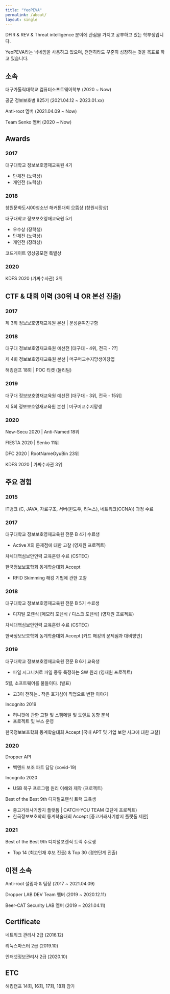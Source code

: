 ```yaml
---
title: "YeoPEVA"
permalink: /about/
layout: single
---
```


DFIR & REV & Threat intelligence 분야에 관심을 가지고 공부하고 있는 학부생입니다.

YeoPEVA라는 닉네임을 사용하고 있으며, 천천히라도 꾸준히 성장하는 것을 목표로 하고 있습니다.

## 소속 
대구가톨릭대학교 컴퓨터소프트웨어학부 (2020 ~ Now)

공군 정보보호병 825기 (2021.04.12 ~ 2023.01.xx)

Anti-root 멤버 (2021.04.09 ~ Now)

Team Senko 멤버 (2020 ~ Now) 

## Awards

### 2017
대구대학교 정보보호영재교육원 4기
- 단체전 (노력상)
- 개인전 (노력상)

### 2018
창원문화도시00청소년 해커톤대회 으뜸상 (창원시장상)

대구대학교 정보보호영재교육원 5기 
- 우수상 (장학생)
- 단체전 (노력상)
- 개인전 (장려상)

코드게이트 영상공모전 특별상

### 2020
KDFS 2020 (가짜수사관) 3위

## CTF & 대회 이력 (30위 내 OR 본선 진출)

### 2017 
제 3회 정보보호영재교육원 본선 | 문성훈여친구함

### 2018 
대구대 정보보호영재교육원 예선전 [대구대 - 4위, 전국 - ??]

제 4회 정보보호영재교육원 본선 | 머구머교수지망생이창엽

해킹캠프 18회 | POC 티켓 (둘리팀)

### 2019
대구대 정보보호영재교육원 예선전 [대구대 - 3위, 전국 - 15위]

제 5회 정보보호영재교육원 본선 | 머구머교수지망생

### 2020
New-Secu 2020 | Anti-Named 18위

FIESTA 2020 | Senko 11위

DFC 2020 | RootNameGyuBin 23위

KDFS 2020 | 가짜수사관 3위

## 주요 경험 

### 2015 
IT뱅크 (C, JAVA, 자료구조, 서버(윈도우, 리눅스), 네트워크(CCNA)) 과정 수료

### 2017
대구대학교 정보보호영재교육원 전문 B 4기 수료생
- Active X의 문제점에 대한 고찰 (영재원 프로젝트)

차세대핵심보안인력 교육훈련 수료 (CSTEC) 

한국정보보호학회 동계학술대회 Accept 
- RFID Skimming 해킹 기법에 관한 고찰

### 2018 
대구대학교 정보보호영재교육원 전문 B 5기 수료생
- 디지털 포렌식 [메모리 포렌식 / 디스크 포렌식] (영재원 프로젝트)

차세대핵심보안인력 교육훈련 수료 (CSTEC)

한국정보보호학회 동계학술대회 Accept [카드 해킹의 문제점과 대비방안]

### 2019
대구대학교 정보보호영재교육원 전문 B 6기 교육생
- 파일 시그니처로 파일 종류 특정하는 SW 원리 (영재원 프로젝트)

5월, 소프트웨어를 물들이다. (발표)
- 고3이 전하는.. 작은 호기심이 직업으로 변한 이야기

Incognito 2019 
- 허니팟에 관한 고찰 및 스팸메일 및 토렌트 동향 분석
- 프로젝트 및 부스 운영
 
한국정보보호학회 동계학술대회 Accept [국내 APT 및 기업 보안 사고에 대한 고찰]

### 2020
Dropper API
- 백엔드 보조 파트 담당 (covid-19)

Incognito 2020
- USB 복구 프로그램 원리 이해와 제작 (프로젝트)

Best of the Best 9th 디지털포렌식 트랙 교육생
- 중고거래사기방지 플랫폼 | CATCH-YOU TEAM (2단계 프로젝트)
- 한국정보보호학회 동계학술대회 Accept [중고거래사기방지 플랫폼 제안]

### 2021
Best of the Best 9th 디지털포렌식 트랙 수료생
- Top 14 (최고인재 후보 진출) & Top 30 (경연단계 진출)

## 이전 소속
Anti-root 설립자 & 팀장 (2017 ~ 2021.04.09)

Dropper LAB DEV Team 멤버 (2019 ~ 2020.12.11)

Beer-CAT Security LAB 멤버 (2019 ~ 2021.04.11)

## Certificate
네트워크 관리사 2급 (2016.12)

리눅스마스터 2급 (2019.10)

인터넷정보관리사 2급 (2020.10)

## ETC
해킹캠프 14회, 16회, 17회, 18회 참가
